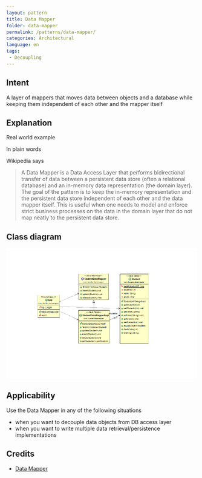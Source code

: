 ```yaml
---
layout: pattern
title: Data Mapper
folder: data-mapper
permalink: /patterns/data-mapper/
categories: Architectural
language: en
tags:
 - Decoupling
---
```


## Intent
A layer of mappers that moves data between objects and a database while keeping them independent of each other and the mapper itself

## Explanation

Real world example


In plain words


Wikipedia says
>A Data Mapper is a Data Access Layer that performs bidirectional transfer of data between a persistent data store 
> (often a relational database) and an in-memory data representation (the domain layer). The goal of the pattern is to 
> keep the in-memory representation and the persistent data store independent of each other and the data mapper itself. 
> This is useful when one needs to model and enforce strict business processes on the data in the domain layer that do 
> not map neatly to the persistent data store. 



## Class diagram
![alt text](./etc/data-mapper.png "Data Mapper")

## Applicability
Use the Data Mapper in any of the following situations

* when you want to decouple data objects from DB access layer 
* when you want to write multiple data retrieval/persistence implementations

## Credits

* [Data Mapper](http://richard.jp.leguen.ca/tutoring/soen343-f2010/tutorials/implementing-data-mapper/)
